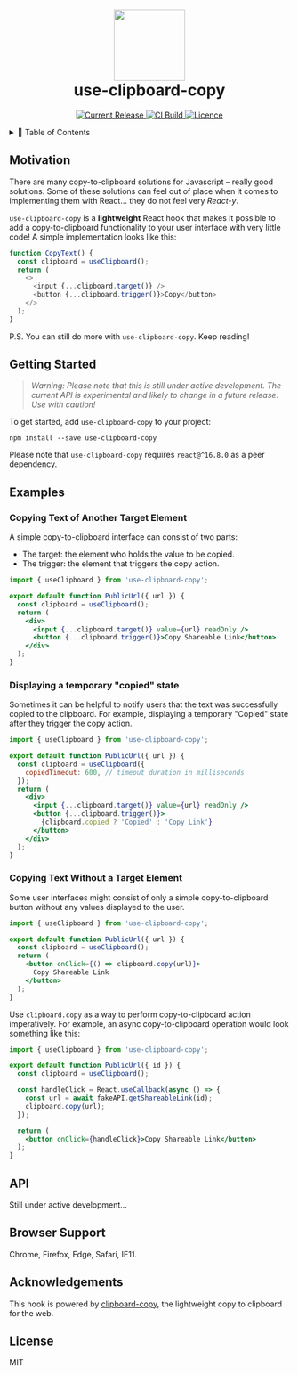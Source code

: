 <h1 align="center">
  <img src="https://user-images.githubusercontent.com/2100222/55596467-9c054980-5716-11e9-8723-b8c286fcd9e3.png" width="128">
  <br>
  use-clipboard-copy
</h1>

<p align="center">
  <a href="https://www.npmjs.com/package/use-clipboard-copy">
    <img src="https://img.shields.io/npm/v/use-clipboard-copy.svg" alt="Current Release" />
  </a>
  <a href="https://travis-ci.org/wsmd/use-clipboard-copy">
    <img src="https://travis-ci.org/wsmd/use-clipboard-copy.svg?branch=master" alt="CI Build">
  </a>
  <a href="https://github.com/wsmd/use-clipboard-copy/blob/master/LICENSE">
    <img src="https://img.shields.io/github/license/wsmd/use-clipboard-copy.svg" alt="Licence">
  </a>
</p>

<details>
<summary>📖 Table of Contents</summary>
<p>

- [Motivation](#motivation)
- [Getting Started](#getting-started)
- [Examples](#examples)
  - [Copying Text of Another Target Element](#copying-text-of-another-target-element)
  - [Displaying a temporary "copied" state](#displaying-a-temporary-copied-state)
  - [Copying Text Without a Target Element](#copying-text-without-a-target-element)
- [API](#api)
- [Browser Support](#browser-support)
- [Acknowledgements](#acknowledgements)
- [License](#license)

</p>
</details>

## Motivation

There are many copy-to-clipboard solutions for Javascript – really good solutions. Some of these solutions can feel out of place when it comes to implementing them with React... they do not feel very _React-y_.

`use-clipboard-copy` is a **lightweight** React hook that makes it possible to add a copy-to-clipboard functionality to your user interface with very little code! A simple implementation looks like this:

```js
function CopyText() {
  const clipboard = useClipboard();
  return (
    <>
      <input {...clipboard.target()} />
      <button {...clipboard.trigger()}>Copy</button>
    </>
  );
}
```

P.S. You can still do more with `use-clipboard-copy`. Keep reading!

## Getting Started

> _Warning: Please note that this is still under active development. The current API is experimental and likely to change in a future release. Use with caution!_

To get started, add `use-clipboard-copy` to your project:

```
npm install --save use-clipboard-copy
```

Please note that `use-clipboard-copy` requires `react@^16.8.0` as a peer dependency.

## Examples

### Copying Text of Another Target Element

A simple copy-to-clipboard interface can consist of two parts:

- The target: the element who holds the value to be copied.
- The trigger: the element that triggers the copy action.

```jsx
import { useClipboard } from 'use-clipboard-copy';

export default function PublicUrl({ url }) {
  const clipboard = useClipboard();
  return (
    <div>
      <input {...clipboard.target()} value={url} readOnly />
      <button {...clipboard.trigger()}>Copy Shareable Link</button>
    </div>
  );
}
```

### Displaying a temporary "copied" state

Sometimes it can be helpful to notify users that the text was successfully copied to the clipboard. For example, displaying a temporary "Copied" state after they trigger the copy action.

```jsx
import { useClipboard } from 'use-clipboard-copy';

export default function PublicUrl({ url }) {
  const clipboard = useClipboard({
    copiedTimeout: 600, // timeout duration in milliseconds
  });
  return (
    <div>
      <input {...clipboard.target()} value={url} readOnly />
      <button {...clipboard.trigger()}>
        {clipboard.copied ? 'Copied' : 'Copy Link'}
      </button>
    </div>
  );
}
```

### Copying Text Without a Target Element

Some user interfaces might consist of only a simple copy-to-clipboard button without any values displayed to the user.

<!-- prettier-ignore -->
```jsx
import { useClipboard } from 'use-clipboard-copy';

export default function PublicUrl({ url }) {
  const clipboard = useClipboard();
  return (
    <button onClick={() => clipboard.copy(url)}>
      Copy Shareable Link
    </button>
  );
}
```

Use `clipboard.copy` as a way to perform copy-to-clipboard action imperatively. For example, an async copy-to-clipboard operation would look something like this:

<!-- prettier-ignore -->
```jsx
import { useClipboard } from 'use-clipboard-copy';

export default function PublicUrl({ id }) {
  const clipboard = useClipboard();

  const handleClick = React.useCallback(async () => {
    const url = await fakeAPI.getShareableLink(id);
    clipboard.copy(url);
  });

  return (
    <button onClick={handleClick}>Copy Shareable Link</button>
  );
}
```

## API

Still under active development...

## Browser Support

Chrome, Firefox, Edge, Safari, IE11.

## Acknowledgements

This hook is powered by [clipboard-copy](https://github.com/feross/clipboard-copy), the lightweight copy to clipboard for the web.

## License

MIT

